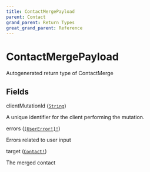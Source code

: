 ```yaml
---
title: ContactMergePayload
parent: Contact
grand_parent: Return Types
great_grand_parent: Reference
---
```


# ContactMergePayload

Autogenerated return type of ContactMerge

## Fields

<div class="field-entry ">
  <span id="client_mutation_id" class="field-name anchored">clientMutationId (<code><a href="/docs/reference/scalar/string">String</a></code>)</span>

  <div class="description-wrapper">
   <p>A unique identifier for the client performing the mutation.</p>

  </div>
</div>

<div class="field-entry ">
  <span id="errors" class="field-name anchored">errors (<code><a href="/docs/reference/object/user_error">[UserError!]!</a></code>)</span>

  <div class="description-wrapper">
   <p>Errors related to user input</p>

  </div>
</div>

<div class="field-entry ">
  <span id="target" class="field-name anchored">target (<code><a href="/docs/reference/object/contact">Contact!</a></code>)</span>

  <div class="description-wrapper">
   <p>The merged contact</p>

  </div>
</div>

